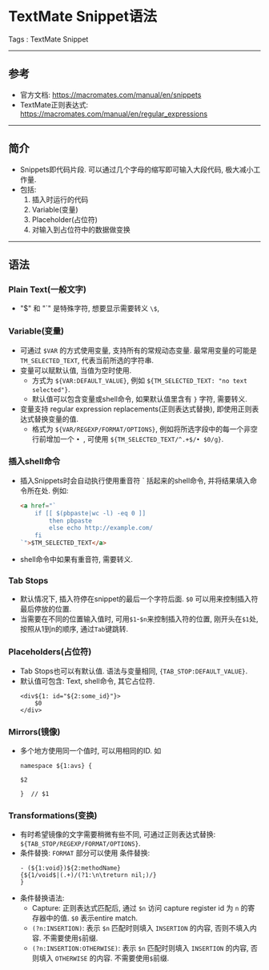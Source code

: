 # TextMate Snippet语法

Tags : TextMate Snippet

---

## 参考

* 官方文档: https://macromates.com/manual/en/snippets
* TextMate正则表达式: https://macromates.com/manual/en/regular_expressions

---

## 简介

* Snippets即代码片段. 可以通过几个字母的缩写即可输入大段代码, 极大减小工作量.
* 包括:
    1. 插入时运行的代码
    2. Variable(变量)
    3. Placeholder(占位符)
    4. 对输入到占位符中的数据做变换

---

## 语法

### Plain Text(一般文字)
* "$" 和 "\`" 是特殊字符, 想要显示需要转义 `\$`,

### Variable(变量)
* 可通过 `$VAR` 的方式使用变量, 支持所有的常规动态变量. 最常用变量的可能是 `TM_SELECTED_TEXT`, 代表当前所选的字符串.
* 变量可以赋默认值, 当值为空时使用.
    * 方式为 `${VAR:DEFAULT_VALUE}`, 例如 `${TM_SELECTED_TEXT: "no text selected"}`.
    * 默认值可以包含变量或shell命令, 如果默认值里含有 `}` 字符, 需要转义.
* 变量支持 regular expression replacements(正则表达式替换), 即使用正则表达式替换变量的值.
    * 格式为 `${VAR/REGEXP/FORMAT/OPTIONS}`, 例如将所选字段中的每一个非空行前增加一个 `• `, 可使用 `${TM_SELECTED_TEXT/^.+$/• $0/g}`.

### 插入shell命令
* 插入Snippets时会自动执行使用重音符 ` 括起来的shell命令, 并将结果填入命令所在处. 例如:
    ```html
    <a href="`
        if [[ $(pbpaste|wc -l) -eq 0 ]]
            then pbpaste
            else echo http://example.com/
        fi
    `">$TM_SELECTED_TEXT</a>
    ```
* shell命令中如果有重音符, 需要转义.

### Tab Stops
* 默认情况下, 插入符停在snippet的最后一个字符后面. `$0` 可以用来控制插入符最后停放的位置.
* 当需要在不同的位置输入值时, 可用`$1`-`$n`来控制插入符的位置, 刚开头在`$1`处, 按照从1到n的顺序, 通过`Tab`键跳转.

### Placeholders(占位符)
* Tab Stops也可以有默认值. 语法与变量相同, `{TAB_STOP:DEFAULT_VALUE}`.
* 默认值可包含: Text, shell命令, 其它占位符.
    ```text
    <div${1: id="${2:some_id}"}>
        $0
    </div>
    ```

### Mirrors(镜像)
* 多个地方使用同一个值时, 可以用相同的ID. 如
    ```text
    namespace ${1:avs} {
    
    $2
    
    }  // $1
    ```

### Transformations(变换)
* 有时希望镜像的文字需要稍微有些不同, 可通过正则表达式替换: `${TAB_STOP/REGEXP/FORMAT/OPTIONS}`.
* 条件替换: `FORMAT` 部分可以使用 条件替换:
    ```text
    - (${1:void})${2:methodName}
    {${1/void$|(.+)/(?1:\n\treturn nil;)/}
    }
    ```
* 条件替换语法:
    * Capture: 正则表达式匹配后, 通过 `$n` 访问 capture register id 为 `n` 的寄存器中的值. `$0` 表示entire match.
    * `(?n:INSERTION)`: 表示 `$n` 匹配时则填入 `INSERTION` 的内容, 否则不填入内容. 不需要使用`$`前缀.
    * `(?n:INSERTION:OTHERWISE)`: 表示 `$n` 匹配时则填入 `INSERTION` 的内容, 否则填入 `OTHERWISE` 的内容. 不需要使用`$`前缀.
